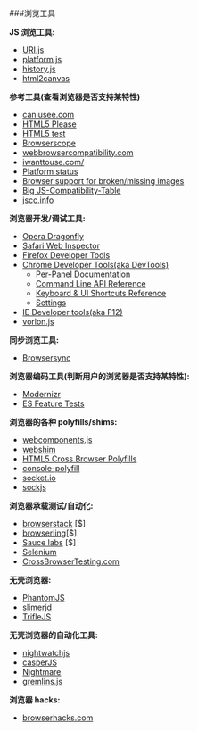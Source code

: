 ###浏览工具

**JS 浏览工具:**

* [URI.js](http://medialize.github.io/URI.js/)
* [platform.js](https://github.com/bestiejs/platform.js)
* [history.js](https://github.com/browserstate/history.js)
* [html2canvas](https://github.com/niklasvh/html2canvas)

**参考工具(查看浏览器是否支持某特性)**

* [caniusee.com](http://caniuse.com/)
* [HTML5 Please](http://html5please.com/)
* [HTML5 test](https://html5test.com/)
* [Browserscope](http://www.browserscope.org/)
* [webbrowsercompatibility.com](http://www.webbrowsercompatibility.com)
* [iwanttouse.com/](http://www.iwanttouse.com/)
* [Platform status](https://dev.modern.ie/platform/status/)
* [Browser support for broken/missing images](http://codepen.io/bartveneman/full/qzCte/)
* [Big JS-Compatibility-Table](http://compatibility.shwups-cms.ch/en/home)
* [jscc.info](http://jscc.info/)

**浏览器开发/调试工具:**

* [Opera Dragonfly](http://www.opera.com/dragonfly/)
* [Safari Web Inspector](https://developer.apple.com/safari/tools/)
* [Firefox Developer Tools](https://developer.mozilla.org/en-US/docs/Tools)
* [Chrome Developer Tools(aka DevTools)](https://developers.google.com/web/tools/?hl=en)
  * [Per-Panel Documentation](https://developers.google.com/web/tools/chrome-devtools/#docs)
  * [Command Line API Reference](https://developers.google.com/web/tools/javascript/command-line/command-line-reference?hl=en)
  * [Keyboard & UI Shortcuts Reference](https://developers.google.com/web/tools/iterate/inspect-styles/shortcuts)
  * [Settings](https://developer.chrome.com/devtools/docs/settings)
* [IE Developer tools(aka F12)](https://dev.modern.ie/platform/documentation/f12-devtools-guide/)
* [vorlon.js](http://vorlonjs.com/)

**同步浏览工具:**

* [Browsersync](http://www.browsersync.io/)

**浏览器编码工具(判断用户的浏览器是否支持某特性):**

* [Modernizr](https://modernizr.com/)
* [ES Feature Tests](https://featuretests.io/)

**浏览器的各种 polyfills/shims:**

* [webcomponents.js](https://github.com/WebComponents/webcomponentsjs)
* [webshim](https://afarkas.github.io/webshim/demos/)
* [HTML5 Cross Browser Polyfills](https://github.com/Modernizr/Modernizr/wiki/HTML5-Cross-browser-Polyfills)
* [console-polyfill](https://github.com/paulmillr/console-polyfill)
* [socket.io](http://socket.io/)
* [sockjs](https://github.com/sockjs/sockjs-client)

**浏览器承载测试/自动化:**

* [browserstack](https://www.browserstack.com) [$]
* [browserling](https://www.browserling.com/)[$]
* [Sauce labs](https://saucelabs.com/) [$]
* [Selenium](http://www.seleniumhq.org/)
* [CrossBrowserTesting.com](http://crossbrowsertesting.com/)

**无壳浏览器:**

* [PhantomJS](http://phantomjs.org/)
* [slimerjd](http://slimerjs.org/)
* [TrifleJS](http://triflejs.org/)

**无壳浏览器的自动化工具:**

* [nightwatchjs](http://nightwatchjs.org/)
* [casperJS](http://casperjs.org/)
* [Nightmare](https://github.com/segmentio/nightmare)
* [gremlins.js](https://github.com/marmelab/gremlins.js)

**浏览器 hacks:**

* [browserhacks.com](http://browserhacks.com/)